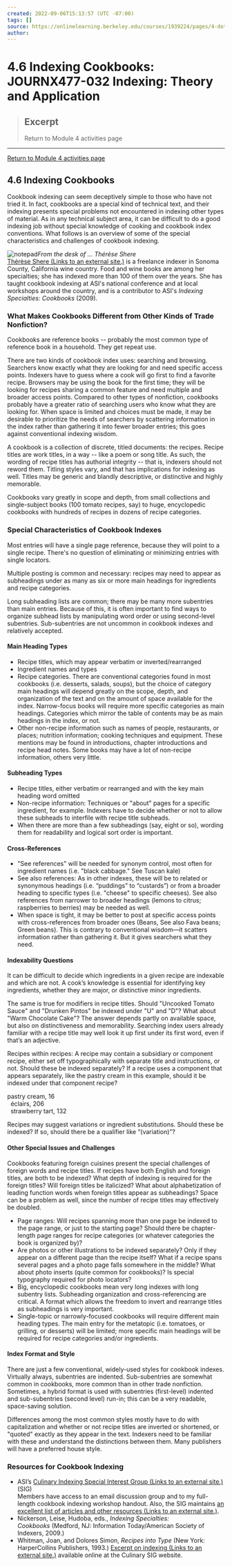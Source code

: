 ```yaml
---
created: 2022-09-06T15:13:57 (UTC -07:00)
tags: []
source: https://onlinelearning.berkeley.edu/courses/1939224/pages/4-dot-6-indexing-cookbooks
author: 
---
```


# 4.6 Indexing Cookbooks: JOURNX477-032 Indexing: Theory and Application

> ## Excerpt
> Return to Module 4 activities page

---
[Return to Module 4 activities page](https://onlinelearning.berkeley.edu/courses/1939224/pages/module-4 "Module 4")

## 4.6 Indexing Cookbooks

Cookbook indexing can seem deceptively simple to those who have not tried it. In fact, cookbooks are a special kind of technical text, and their indexing presents special problems not encountered in indexing other types of material. As in any technical subject area, it can be difficult to do a good indexing job without special knowledge of cooking and cookbook index conventions. What follows is an overview of some of the special characteristics and challenges of cookbook indexing.

![notepad](https://onlinelearning.berkeley.edu/courses/1939224/files/233565849/preview)_From the desk of ... Thérèse Shere_  
[Thérèse Shere (Links to an external site.)](http://www.shere-indexing.com/) is a freelance indexer in Sonoma County, California wine country. Food and wine books are among her specialties; she has indexed more than 100 of them over the years. She has taught cookbook indexing at ASI's national conference and at local workshops around the country, and is a contributor to ASI's _Indexing Specialties: Cookbooks_ (2009).

### What Makes Cookbooks Different from Other Kinds of Trade Nonfiction?

Cookbooks are reference books -- probably the most common type of reference book in a household. They get repeat use.

There are two kinds of cookbook index uses: searching and browsing. Searchers know exactly what they are looking for and need specific access points. Indexers have to guess where a cook will go first to find a favorite recipe. Browsers may be using the book for the first time; they will be looking for recipes sharing a common feature and need multiple and broader access points. Compared to other types of nonfiction, cookbooks probably have a greater ratio of searching users who know what they are looking for. When space is limited and choices must be made, it may be desirable to prioritize the needs of searchers by scattering information in the index rather than gathering it into fewer broader entries; this goes against conventional indexing wisdom.

A cookbook is a collection of discrete, titled documents: the recipes. Recipe titles are work titles, in a way -- like a poem or song title. As such, the wording of recipe titles has authorial integrity -- that is, indexers should not reword them. Titling styles vary, and that has implications for indexing as well. Titles may be generic and blandly descriptive, or distinctive and highly memorable.

Cookbooks vary greatly in scope and depth, from small collections and single-subject books (100 tomato recipes, say) to huge, encyclopedic cookbooks with hundreds of recipes in dozens of recipe categories.

### Special Characteristics of Cookbook Indexes

Most entries will have a single page reference, because they will point to a single recipe. There's no question of eliminating or minimizing entries with single locators.

Multiple posting is common and necessary: recipes may need to appear as subheadings under as many as six or more main headings for ingredients and recipe categories.

Long subheading lists are common; there may be many more subentries than main entries. Because of this, it is often important to find ways to organize subhead lists by manipulating word order or using second-level subentries. Sub-subentries are not uncommon in cookbook indexes and relatively accepted.

#### Main Heading Types

-   Recipe titles, which may appear verbatim or inverted/rearranged
-   Ingredient names and types
-   Recipe categories. There are conventional categories found in most cookbooks (i.e. desserts, salads, soups), but the choice of category main headings will depend greatly on the scope, depth, and organization of the text and on the amount of space available for the index. Narrow-focus books will require more specific categories as main headings. Categories which mirror the table of contents may be as main headings in the index, or not.
-   Other non-recipe information such as names of people, restaurants, or places; nutrition information; cooking techniques and equipment. These mentions may be found in introductions, chapter introductions and recipe head notes. Some books may have a lot of non-recipe information, others very little.

#### Subheading Types

-   Recipe titles, either verbatim or rearranged and with the key main heading word omitted
-   Non-recipe information: Techniques or "about" pages for a specific ingredient, for example. Indexers have to decide whether or not to allow these subheads to interfile with recipe title subheads.
-   When there are more than a few subheadings (say, eight or so), wording them for readability and logical sort order is important.

#### Cross-References

-   "See references" will be needed for synonym control, most often for ingredient names (i.e. "black cabbage." See Tuscan kale)
-   See also references: As in other indexes, these will be to related or synonymous headings (i.e. “puddings” to “custards”) or from a broader heading to specific types (i.e. "cheese" to specific cheeses). See also references from narrower to broader headings (lemons to citrus; raspberries to berries) may be needed as well.
-   When space is tight, it may be better to post at specific access points with cross-references from broader ones (Beans, See also Fava beans; Green beans). This is contrary to conventional wisdom—it scatters information rather than gathering it. But it gives searchers what they need.

#### Indexability Questions

It can be difficult to decide which ingredients in a given recipe are indexable and which are not. A cook’s knowledge is essential for identifying key ingredients, whether they are major, or distinctive minor ingredients.

The same is true for modifiers in recipe titles. Should "Uncooked Tomato Sauce" and "Drunken Pintos" be indexed under "U" and "D"? What about "Warm Chocolate Cake"? The answer depends partly on available space, but also on distinctiveness and memorability. Searching index users already familiar with a recipe title may well look it up first under its first word, even if that’s an adjective.

Recipes within recipes: A recipe may contain a subsidiary or component recipe, either set off typographically with separate title and instructions, or not. Should these be indexed separately? If a recipe uses a component that appears separately, like the pastry cream in this example, should it be indexed under that component recipe?

pastry cream, 16  
  éclairs, 206  
  strawberry tart, 132

Recipes may suggest variations or ingredient substitutions. Should these be indexed? If so, should there be a qualifier like “(variation)”?

#### Other Special Issues and Challenges

Cookbooks featuring foreign cuisines present the special challenges of foreign words and recipe titles. If recipes have both English and foreign titles, are both to be indexed? What depth of indexing is required for the foreign titles? Will foreign titles be italicized? What about alphabetization of leading function words when foreign titles appear as subheadings? Space can be a problem as well, since the number of recipe titles may effectively be doubled.

-   Page ranges: Will recipes spanning more than one page be indexed to the page range, or just to the starting page? Should there be chapter-length page ranges for recipe categories (or whatever categories the book is organized by)?
-   Are photos or other illustrations to be indexed separately? Only if they appear on a different page than the recipe itself? What if a recipe spans several pages and a photo page falls somewhere in the middle? What about photo inserts (quite common for cookbooks)? Is special typography required for photo locators?
-   Big, encyclopedic cookbooks mean very long indexes with long subentry lists. Subheading organization and cross-referencing are critical. A format which allows the freedom to invert and rearrange titles as subheadings is very important.
-   Single-topic or narrowly-focused cookbooks will require different main heading types. The main entry for the metatopic (i.e. tomatoes, or grilling, or desserts) will be limited; more specific main headings will be required for recipe categories and/or ingredients.

#### Index Format and Style

There are just a few conventional, widely-used styles for cookbook indexes. Virtually always, subentries are indented. Sub-subentries are somewhat common in cookbooks, more common than in other trade nonfiction. Sometimes, a hybrid format is used with subentries (first-level) indented and sub-subentries (second level) run-in; this can be a very readable, space-saving solution.

Differences among the most common styles mostly have to do with capitalization and whether or not recipe titles are inverted or shortened, or "quoted" exactly as they appear in the text. Indexers need to be familiar with these and understand the distinctions between them. Many publishers will have a preferred house style.

### Resources for Cookbook Indexing

-   ASI’s [Culinary Indexing Special Interest Group (Links to an external site.)](http://www.culinaryindexing.org/) (SIG)  
    Members have access to an email discussion group and to my full-length cookbook indexing workshop handout. Also, the SIG maintains [an excellent list of articles and other resources (Links to an external site.)](http://www.culinaryindexing.org/resources.html).
-   Nickerson, Leise, Hudoba, eds., _Indexing Specialties: Cookbooks_ (Medford, NJ: Information Today/American Society of Indexers, 2009.)
-   Whitman, Joan, and Dolores Simon, _Recipes into Type_ (New York: HarperCollins Publishers, 1993.) [Excerpt on indexing (Links to an external site.)](http://www.culinaryindexing.org/recipes_into_type.html) available online at the Culinary SIG website.
